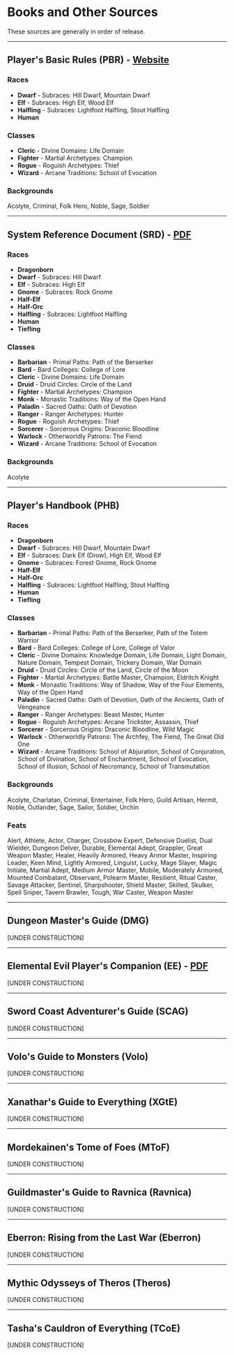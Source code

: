 # Books and Other Sources
These sources are generally in order of release.


---
## Player's Basic Rules (PBR) - [Website](https://dnd.wizards.com/products/tabletop/players-basic-rules)
### Races
- **Dwarf** - Subraces: Hill Dwarf, Mountain Dwarf
- **Elf** - Subraces: High Elf, Wood Elf
- **Halfling** - Subraces: Lightfoot Halfling, Stout Halfling
- **Human**
### Classes
- **Cleric** - Divine Domains: Life Domain
- **Fighter** - Martial Archetypes: Champion
- **Rogue** - Roguish Archetypes: Thief
- **Wizard** - Arcane Traditions: School of Evocation
### Backgrounds
Acolyte, Criminal, Folk Hero, Noble, Sage, Soldier


---
## System Reference Document (SRD) - [PDF](https://media.wizards.com/2016/downloads/DND/SRD-OGL_V5.1.pdf)
### Races
- **Dragonborn**
- **Dwarf** - Subraces: Hill Dwarf
- **Elf** - Subraces: High Elf
- **Gnome** - Subraces: Rock Gnome
- **Half-Elf**
- **Half-Orc**
- **Halfling** - Subraces: Lightfoot Halfling
- **Human**
- **Tiefling**
### Classes
- **Barbarian** - Primal Paths: Path of the Berserker
- **Bard** - Bard Colleges: College of Lore
- **Cleric** - Divine Domains: Life Domain
- **Druid** - Druid Circles: Circle of the Land
- **Fighter** - Martial Archetypes: Champion
- **Monk** - Monastic Traditions: Way of the Open Hand
- **Paladin** - Sacred Oaths: Oath of Devotion
- **Ranger** - Ranger Archetypes: Hunter
- **Rogue** - Roguish Archetypes: Thief
- **Sorcerer** - Sorcerous Origins: Draconic Bloodline
- **Warlock** - Otherworldly Patrons: The Fiend
- **Wizard** - Arcane Traditions: School of Evocation
### Backgrounds
Acolyte


---
## Player's Handbook (PHB)
### Races
- **Dragonborn**
- **Dwarf** - Subraces: Hill Dwarf, Mountain Dwarf
- **Elf** - Subraces: Dark Elf (Drow), High Elf, Wood Elf
- **Gnome** - Subraces: Forest Gnome, Rock Gnome
- **Half-Elf**
- **Half-Orc**
- **Halfling** - Subraces: Lightfoot Halfling, Stout Halfling
- **Human**
- **Tiefling**
### Classes
- **Barbarian** - Primal Paths: Path of the Berserker, Path of the Totem Warrior
- **Bard** - Bard Colleges: College of Lore, College of Valor
- **Cleric** - Divine Domains: Knowledge Domain, Life Domain, Light Domain, Nature Domain, Tempest Domain, Trickery
Domain, War Domain
- **Druid** - Druid Circles: Circle of the Land, Circle of the Moon
- **Fighter** - Martial Archetypes: Battle Master, Champion, Eldritch Knight
- **Monk** - Monastic Traditions: Way of Shadow, Way of the Four Elements, Way of the Open Hand
- **Paladin** - Sacred Oaths: Oath of Devotion, Oath of the Ancients, Oath of Vengeance
- **Ranger** - Ranger Archetypes: Beast Master, Hunter
- **Rogue** - Roguish Archetypes: Arcane Trickster, Assassin, Thief
- **Sorcerer** - Sorcerous Origins: Draconic Bloodline, Wild Magic
- **Warlock** - Otherworldly Patrons: The Archfey, The Fiend, The Great Old One
- **Wizard** - Arcane Traditions: School of Abjuration, School of Conjuration, School of Divination, School of
Enchantment, School of Evocation, School of Illusion, School of Necromancy, School of Transmutation
### Backgrounds
Acolyte, Charlatan, Criminal, Entertainer, Folk Hero, Guild Artisan, Hermit, Noble, Outlander, Sage, Sailor, Soldier,
Urchin
### Feats
Alert, Athlete, Actor, Charger, Crossbow Expert, Defensive Duelist, Dual Wielder, Dungeon Delver, Durable, Elemental
Adept, Grappler, Great Weapon Master, Healer, Heavily Armored, Heavy Armor Master, Inspiring Leader, Keen Mind, Lightly
Armored, Linguist, Lucky, Mage Slayer, Magic Initiate, Martial Adept, Medium Armor Master, Mobile, Moderately Armored,
Mounted Combatant, Observant, Polearm Master, Resilient, Ritual Caster, Savage Attacker, Sentinel, Sharpshooter, Shield
Master, Skilled, Skulker, Spell Sniper, Tavern Brawler, Tough, War Caster, Weapon Master


---
## Dungeon Master's Guide (DMG)
[UNDER CONSTRUCTION]


---
## Elemental Evil Player's Companion (EE) - [PDF](https://media.wizards.com/2015/downloads/dnd/EE_PlayersCompanion.pdf)
[UNDER CONSTRUCTION]


---
## Sword Coast Adventurer's Guide (SCAG)
[UNDER CONSTRUCTION]


---
## Volo's Guide to Monsters (Volo)
[UNDER CONSTRUCTION]


---
## Xanathar's Guide to Everything (XGtE)
[UNDER CONSTRUCTION]


---
## Mordekainen's Tome of Foes (MToF)
[UNDER CONSTRUCTION]


---
## Guildmaster's Guide to Ravnica (Ravnica)
[UNDER CONSTRUCTION]


---
## Eberron: Rising from the Last War (Eberron)
[UNDER CONSTRUCTION]


---
## Mythic Odysseys of Theros (Theros)
[UNDER CONSTRUCTION]


---
## Tasha's Cauldron of Everything (TCoE)
[UNDER CONSTRUCTION]
